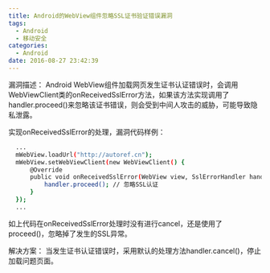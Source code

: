 ```yaml
---
title: Android的WebView组件忽略SSL证书验证错误漏洞
tags:
  - Android
  - 移动安全
categories:
  - Android
date: 2016-08-27 23:42:39
---
```


漏洞描述：
Android WebView组件加载网页发生证书认证错误时，会调用WebViewClient类的onReceivedSslError方法，如果该方法实现调用了handler.proceed()来忽略该证书错误，则会受到中间人攻击的威胁，可能导致隐私泄露。

实现onReceivedSslError的处理，漏洞代码样例：
``` bash
  ...
  mWebView.loadUrl("http://autoref.cn");
  mWebView.setWebViewClient(new WebViewClient() {
      @Override
      public void onReceivedSslError(WebView view, SslErrorHandler handler, SslError error) {
          handler.proceed(); // 忽略SSL认证
      }
  });
  ...
```
如上代码在onReceivedSslError处理时没有进行cancel，还是使用了proceed()，忽略掉了发生的SSL异常。

解决方案：
当发生证书认证错误时，采用默认的处理方法handler.cancel()，停止加载问题页面。
